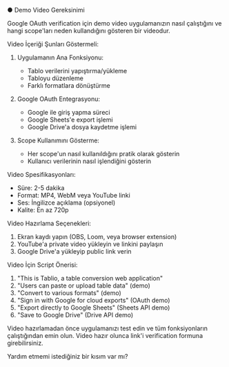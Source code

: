 ● Demo Video Gereksinimi

Google OAuth verification için demo video uygulamanızın nasıl çalıştığını ve hangi scope'ları neden
kullandığını gösteren bir videodur.

Video İçeriği Şunları Göstermeli:

1. Uygulamanın Ana Fonksiyonu:


    - Tablo verilerini yapıştırma/yükleme
    - Tabloyu düzenleme
    - Farklı formatlara dönüştürme

2. Google OAuth Entegrasyonu:


    - Google ile giriş yapma süreci
    - Google Sheets'e export işlemi
    - Google Drive'a dosya kaydetme işlemi

3. Scope Kullanımını Gösterme:


    - Her scope'un nasıl kullanıldığını pratik olarak gösterin
    - Kullanıcı verilerinin nasıl işlendiğini gösterin

Video Spesifikasyonları:

- Süre: 2-5 dakika
- Format: MP4, WebM veya YouTube linki
- Ses: İngilizce açıklama (opsiyonel)
- Kalite: En az 720p

Video Hazırlama Seçenekleri:

1. Ekran kaydı yapın (OBS, Loom, veya browser extension)
2. YouTube'a private video yükleyin ve linkini paylaşın
3. Google Drive'a yükleyip public link verin

Video İçin Script Önerisi:

1. "This is Tablio, a table conversion web application"
2. "Users can paste or upload table data" (demo)
3. "Convert to various formats" (demo)
4. "Sign in with Google for cloud exports" (OAuth demo)
5. "Export directly to Google Sheets" (Sheets API demo)
6. "Save to Google Drive" (Drive API demo)

Video hazırlamadan önce uygulamanızı test edin ve tüm fonksiyonların çalıştığından emin olun. Video
hazır olunca link'i verification formuna girebilirsiniz.

Yardım etmemi istediğiniz bir kısım var mı?

